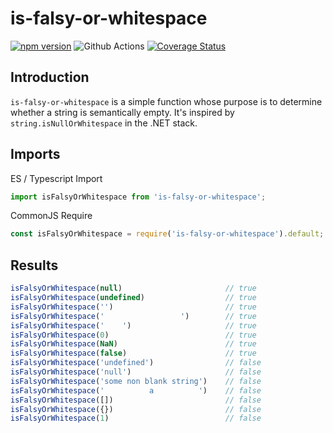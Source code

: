 # is-falsy-or-whitespace
[![npm version](https://badge.fury.io/js/is-falsy-or-whitespace.svg)](https://badge.fury.io/js/is-falsy-or-whitespace)
![Github Actions](https://github.com/pfbrowning/is-falsy-or-whitespace/workflows/Node.js%20CI/badge.svg)
[![Coverage Status](https://coveralls.io/repos/github/pfbrowning/is-falsy-or-whitespace/badge.svg?branch=master)](https://coveralls.io/github/pfbrowning/is-falsy-or-whitespace?branch=master)

## Introduction
`is-falsy-or-whitespace` is a simple function whose purpose is to determine whether a string is semantically empty.  It's inspired by `string.isNullOrWhitespace` in the .NET stack.

## Imports
ES / Typescript Import
```ts
import isFalsyOrWhitespace from 'is-falsy-or-whitespace';
```
CommonJS Require
```js
const isFalsyOrWhitespace = require('is-falsy-or-whitespace').default;
```

## Results
```ts
isFalsyOrWhitespace(null)                       // true
isFalsyOrWhitespace(undefined)                  // true
isFalsyOrWhitespace('')                         // true
isFalsyOrWhitespace('                 ')        // true
isFalsyOrWhitespace('    ')                     // true
isFalsyOrWhitespace(0)                          // true
isFalsyOrWhitespace(NaN)                        // true
isFalsyOrWhitespace(false)                      // true
isFalsyOrWhitespace('undefined')                // false
isFalsyOrWhitespace('null')                     // false
isFalsyOrWhitespace('some non blank string')    // false
isFalsyOrWhitespace('          a          ')    // false
isFalsyOrWhitespace([])                         // false
isFalsyOrWhitespace({})                         // false
isFalsyOrWhitespace(1)                          // false
```